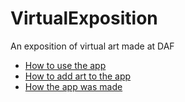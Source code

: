 # VirtualExposition
An exposition of virtual art made at DAF

* [How to use the app](AppManual.md)
* [How to add art to the app](ArtManual.md)
* [How the app was made](AppDocumentation.md)
